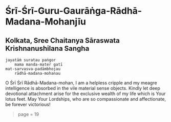 # Śrī-Śrī-Guru-Gaurāṅga-Rādhā-Madana-Mohanjīu

## Kolkata, Sree Chaitanya Sāraswata Krishnanushilana Sangha

    jayatāṁ suratau paṅgor
        mama manda-mater gatī
    mat-sarvasva-padāmbhojau
        rādhā-madana-mohanau

O Śrī Śrī Rādhā-Madana-mohan, I am a helpless cripple and my meagre intelligence is absorbed in the vile material sense objects. Kindly let deep devotional attachment arise for the exclusive wealth of my life which is Your lotus feet. May Your Lordships, who are so compassionate and affectionate, be forever victorious!


> page = 19